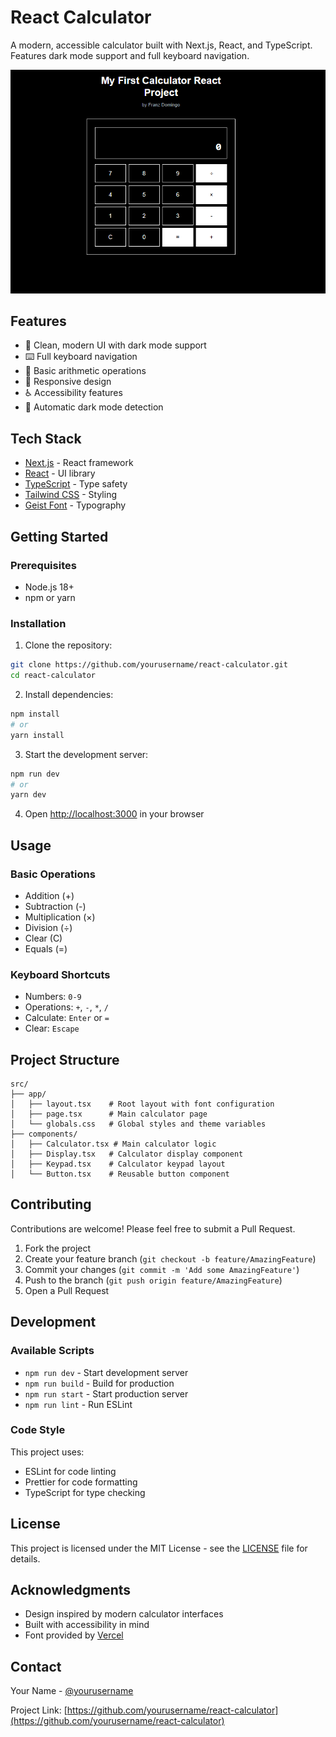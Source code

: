 # React Calculator

A modern, accessible calculator built with Next.js, React, and TypeScript. Features dark mode support and full keyboard navigation.

![Calculator Preview](preview.png)

## Features

- 🎨 Clean, modern UI with dark mode support
- ⌨️ Full keyboard navigation
- 🔢 Basic arithmetic operations
- 📱 Responsive design
- ♿ Accessibility features
- 🌙 Automatic dark mode detection

## Tech Stack

- [Next.js](https://nextjs.org/) - React framework
- [React](https://reactjs.org/) - UI library
- [TypeScript](https://www.typescriptlang.org/) - Type safety
- [Tailwind CSS](https://tailwindcss.com/) - Styling
- [Geist Font](https://vercel.com/font) - Typography

## Getting Started

### Prerequisites

- Node.js 18+ 
- npm or yarn

### Installation

1. Clone the repository:
```bash
git clone https://github.com/yourusername/react-calculator.git
cd react-calculator
```

2. Install dependencies:
```bash
npm install
# or
yarn install
```

3. Start the development server:
```bash
npm run dev
# or
yarn dev
```

4. Open [http://localhost:3000](http://localhost:3000) in your browser

## Usage

### Basic Operations

- Addition (+)
- Subtraction (-)
- Multiplication (×)
- Division (÷)
- Clear (C)
- Equals (=)

### Keyboard Shortcuts

- Numbers: `0-9`
- Operations: `+`, `-`, `*`, `/`
- Calculate: `Enter` or `=`
- Clear: `Escape`

## Project Structure

```
src/
├── app/
│   ├── layout.tsx    # Root layout with font configuration
│   ├── page.tsx      # Main calculator page
│   └── globals.css   # Global styles and theme variables
├── components/
│   ├── Calculator.tsx # Main calculator logic
│   ├── Display.tsx   # Calculator display component
│   ├── Keypad.tsx    # Calculator keypad layout
│   └── Button.tsx    # Reusable button component
```

## Contributing

Contributions are welcome! Please feel free to submit a Pull Request.

1. Fork the project
2. Create your feature branch (`git checkout -b feature/AmazingFeature`)
3. Commit your changes (`git commit -m 'Add some AmazingFeature'`)
4. Push to the branch (`git push origin feature/AmazingFeature`)
5. Open a Pull Request

## Development

### Available Scripts

- `npm run dev` - Start development server
- `npm run build` - Build for production
- `npm run start` - Start production server
- `npm run lint` - Run ESLint

### Code Style

This project uses:
- ESLint for code linting
- Prettier for code formatting
- TypeScript for type checking

## License

This project is licensed under the MIT License - see the [LICENSE](LICENSE) file for details.

## Acknowledgments

- Design inspired by modern calculator interfaces
- Built with accessibility in mind
- Font provided by [Vercel](https://vercel.com/font)

## Contact

Your Name - [@yourusername](https://twitter.com/yourusername)

Project Link: [https://github.com/yourusername/react-calculator](https://github.com/yourusername/react-calculator) 